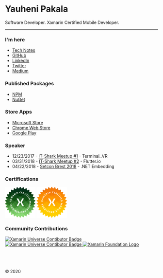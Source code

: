 
# Yauheni Pakala

Software Developer. Xamarin Certified Mobile Developer.

---

### I'm here

* [Tech Notes](https://wcoder.github.io/)
* [GitHub](https://github.com/wcoder/)
* [LinkedIn](https://www.linkedin.com/in/yauhenipakala/)
* [Twitter](https://twitter.com/evgeniypakalo)
* [Medium](https://medium.com/@wcoder)

### Published Packages

* [NPM](https://www.npmjs.com/~wcoder?activeTab=packages)
* [NuGet](https://www.nuget.org/profiles/wcoder)

### Store Apps

* [Microsoft Store](https://www.microsoft.com/en-us/store/search/apps?q=yauheni%20pakala)
* [Chrome Web Store](https://chrome.google.com/webstore/search/yauheni%20pakala)
* [Google Play](https://play.google.com/store/apps/developer?id=Yauheni+Pakala)

### Speaker

* 12/23/2017 - [IT-Shark Meetup #1](https://it-shark.pro/) - Terminal..VR
* 03/31/2018 - [IT-Shark Meetup #2](https://events.epam.com/events/it-shark-meetup/talks/5230) - Flutter.io
* 04/22/2018 - [Setcon Brest 2018](http://setcon.brest.tech/) - .NET Embedding

### Certifications

<p>
  <img src="images/xamarin_ professional.svg" alt="Xamarin Professional Badge" width="100" />
  <img src="images/xamarin_mobile_developer.svg" alt="Xamarin Mobile Developer Badge" width="100" />
</p>

### Community Contributions

<p>
  <a href="https://github.com/it-shark-pro" target="_blank">
    <img src="https://avatars2.githubusercontent.com/u/34164782?s=200&v=4" alt="Xamarin Universe Contibutor Badge" width="120" />
  </a>
  <a href="https://github.com/xamarinuniverse" target="_blank">
    <img src="https://github.com/xamarinuniverse/XamarinUniversalLibrary/raw/master/img/Xamarin%20Universe%20Contibutor%20Badge.png" alt="Xamarin Universe Contibutor Badge" width="150"/>
  </a>
  <a href="https://github.com/dotnet-foundation" target="_blank">
    <img src="https://dotnetfoundation.org/img/logo_v4.svg" alt="Xamarin Foundation Logo" width="120"/>
  </a>
</p>

## &nbsp;

&copy; 2020

<!--

¯\_(ツ)_/¯

-->

